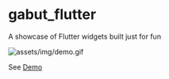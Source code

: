 # gabut_flutter
A showcase of Flutter widgets built just for fun


![assets/img/demo.gif](assets/img/demo.gif)

See [Demo](https://gabut-flutter.web.app/)
